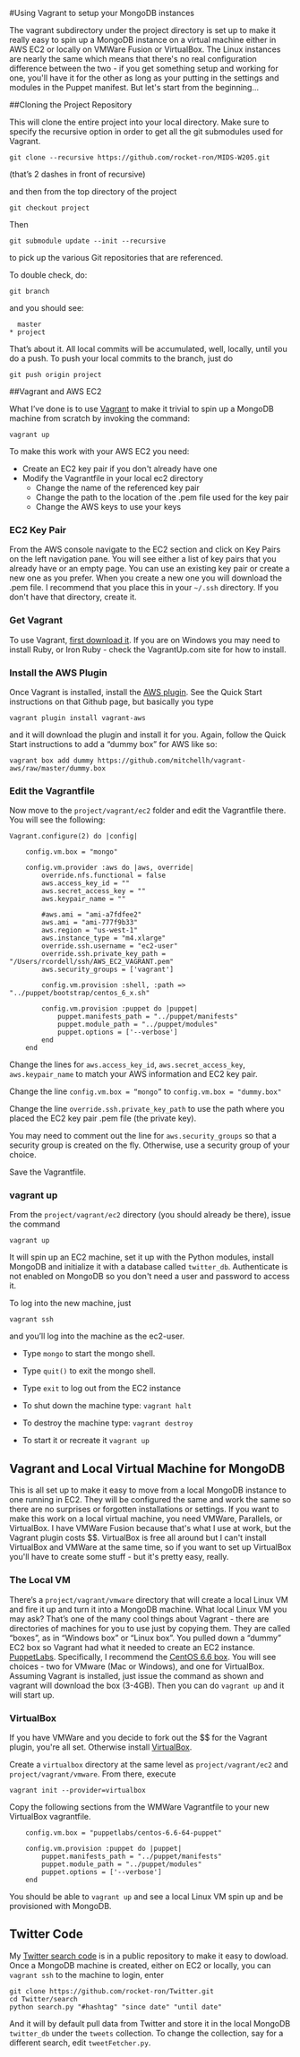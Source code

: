 
#Using Vagrant to setup your MongoDB instances

The vagrant subdirectory under the project directory is set up to make it really easy to spin up a MongoDB instance on a virtual machine either in AWS EC2 or locally on VMWare Fusion or VirtualBox. The Linux instances are nearly the same which means that there's no real configuration difference between the two - if you get something setup and working for one, you'll have it for the other as long as your putting in the settings and modules in the Puppet manifest. But let's start from the beginning...

##Cloning the Project Repository

This will clone the entire project into your local directory. Make sure to specify the recursive option in order to get all the git submodules used for Vagrant.

    git clone --recursive https://github.com/rocket-ron/MIDS-W205.git
(that’s 2 dashes in front of recursive)

and then from the top directory of the project

    git checkout project

Then

    git submodule update --init --recursive

to pick up the various Git repositories that are referenced.

To double check, do:

    git branch
    
and you should see:

      master
    * project
    
That’s about it. All local commits will be accumulated, well, locally, until you do a push. To push your local commits to the branch, just do

    git push origin project

##Vagrant and AWS EC2

What I’ve done is to use [Vagrant](https://www.vagrantup.com) to make it trivial to spin up a MongoDB machine from scratch by invoking the command:

    vagrant up

To make this work with your AWS EC2 you need:
- Create an EC2 key pair if you don't already have one
- Modify the Vagrantfile in your local ec2 directory
    + Change the name of the referenced key pair
    + Change the path to the location of the .pem file used for the key pair
    + Change the AWS keys to use your keys

### EC2 Key Pair

From the AWS console navigate to the EC2 section and click on Key Pairs on the left navigation pane. You will see either a list of key pairs that you already have or an empty page. You can use an existing key pair or create a new one as you prefer. When you create a new one you will download the .pem file. I recommend that you place this in your `~/.ssh` directory. If you don't have that directory, create it.

### Get Vagrant

To use Vagrant, [first download it](https://www.vagrantup.com/downloads.html). If you are on Windows you may need to install Ruby, or Iron Ruby - check the VagrantUp.com site for how to install.

### Install the AWS Plugin

Once Vagrant is installed, install the [AWS plugin](https://github.com/mitchellh/vagrant-aws). See the Quick Start instructions on that Github page, but basically you type

    vagrant plugin install vagrant-aws

and it will download the plugin and install it for you. Again, follow the Quick Start instructions to add a “dummy box” for AWS like so:

    vagrant box add dummy https://github.com/mitchellh/vagrant-aws/raw/master/dummy.box

### Edit the Vagrantfile

Now move to the `project/vagrant/ec2` folder and edit the Vagrantfile there. You will see the following:

    Vagrant.configure(2) do |config|

        config.vm.box = "mongo"

        config.vm.provider :aws do |aws, override|
            override.nfs.functional = false
            aws.access_key_id = ""
            aws.secret_access_key = ""
            aws.keypair_name = ""

            #aws.ami = "ami-a7fdfee2"
            aws.ami = "ami-777f9b33"
            aws.region = "us-west-1"
            aws.instance_type = "m4.xlarge"
            override.ssh.username = "ec2-user"
            override.ssh.private_key_path = "/Users/rcordell/ssh/AWS_EC2_VAGRANT.pem"
            aws.security_groups = ['vagrant']

            config.vm.provision :shell, :path => "../puppet/bootstrap/centos_6_x.sh"

            config.vm.provision :puppet do |puppet|
                puppet.manifests_path = "../puppet/manifests"
                puppet.module_path = "../puppet/modules"
                puppet.options = ['--verbose']
            end
        end


Change the lines for `aws.access_key_id`, `aws.secret_access_key`, `aws.keypair_name` to match your AWS information and EC2 key pair.

Change the line `config.vm.box = “mongo”` to `config.vm.box = "dummy.box"`

Change the line `override.ssh.private_key_path` to use the path where you placed the EC2 key pair .pem file (the private key).

You may need to comment out the line for `aws.security_groups` so that a security group is created on the fly. Otherwise, use a security group of your choice.

Save the Vagrantfile.

### vagrant up

From the `project/vagrant/ec2` directory (you should already be there), issue the command

    vagrant up

It will spin up an EC2 machine, set it up with the Python modules, install MongoDB and initialize it with a database called `twitter_db`. Authenticate is not enabled on MongoDB so you don't need a user and password to access it.

To log into the new machine, just

    vagrant ssh

and you’ll log into the machine as the ec2-user. 
- Type `mongo` to start the mongo shell. 
- Type `quit()` to exit the mongo shell. 
- Type `exit` to log out from the EC2 instance

- To shut down the machine type:   `vagrant halt`
- To destroy the machine type:     `vagrant destroy`
- To start it or recreate it       `vagrant up`

## Vagrant and Local Virtual Machine for MongoDB

This is all set up to make it easy to move from a local MongoDB instance to one running in EC2. They will be configured the same and work the same so there are no surprises or forgotten installations or settings. If you want to make this work on a local virtual machine, you need VMWare, Parallels, or VirtualBox. I have VMWare Fusion because that's what I use at work, but the Vagrant plugin costs $$. VirtualBox is free all around but I can't install VirtualBox and VMWare at the same time, so if you want to set up VirtualBox you'll have to create some stuff - but it's pretty easy, really.

### The Local VM

There’s a `project/vagrant/vmware` directory that will create a local Linux VM and fire it up and turn it into a MongoDB machine. What local Linux VM you may ask? That’s one of the many cool things about Vagrant - there are directories of machines for you to use just by copying them. They are called “boxes”, as in “Windows box” or “Linux box”. You pulled down a “dummy” EC2 box so Vagrant had what it needed to create an EC2 instance. [PuppetLabs](https://atlas.hashicorp.com/puppetlabs). Specifically, I recommend the [CentOS 6.6 box](https://atlas.hashicorp.com/puppetlabs/puppetlabs/centos-6.6-64-puppet-enterprise). You will see choices - two for VMware (Mac or Windows), and one for VirtualBox. Assuming Vagrant is installed, just issue the command as shown and vagrant will download the box (3-4GB). Then you can do `vagrant up` and it will start up. 

### VirtualBox

If you have VMWare and you decide to fork out the $$ for the Vagrant plugin, you're all set. Otherwise install [VirtualBox](https://www.virtualbox.org/wiki/Downloads). 

Create a `virtualbox` directory at the same level as `project/vagrant/ec2` and `project/vagrant/vmware`. From there, execute
    
    vagrant init --provider=virtualbox

Copy the following sections from the WMWare Vagrantfile to your new VirtualBox vagrantfile. 

        config.vm.box = "puppetlabs/centos-6.6-64-puppet"

        config.vm.provision :puppet do |puppet|
            puppet.manifests_path = "../puppet/manifests"
            puppet.module_path = "../puppet/modules"
            puppet.options = ['--verbose']
        end

You should be able to `vagrant up` and see a local Linux VM spin up and be provisioned with MongoDB.

## Twitter Code

My [Twitter search code](https://github.com/rocket-ron/Twitter) is in a public repository to make it easy to dowload. Once a MongoDB machine is created, either on EC2 or locally, you can `vagrant ssh` to the machine to login, enter

    git clone https://github.com/rocket-ron/Twitter.git
    cd Twitter/search
    python search.py "#hashtag" "since date" "until date"

And it will by default pull data from Twitter and store it in the local MongoDB `twitter_db` under the `tweets` collection. To change the collection, say for a different search, edit `tweetFetcher.py`.

